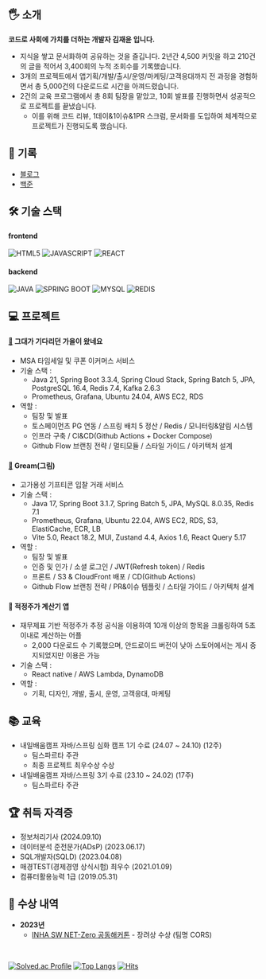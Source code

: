 ## 🖐 소개
**코드로 사회에 가치를 더하는 개발자 김재윤 입니다.**

- 지식을 쌓고 문서화하여 공유하는 것을 즐깁니다. 2년간 4,500 커밋을 하고 210건의 글을 적어서 3,400회의 누적 조회수를 기록했습니다.
- 3개의 프로젝트에서 앱기획/개발/출시/운영/마케팅/고객응대까지 전 과정을 경험하면서 총 5,000건의 다운로드로 시간을 아껴드렸습니다.
- 2건의 교육 프로그램에서 총 8회 팀장을 맡았고, 10회 발표를 진행하면서 성공적으로 프로젝트를 끝냈습니다.
    - 이를 위해 코드 리뷰, 1데이&1이슈&1PR 스크럼, 문서화를 도입하여 체계적으로 프로젝트가 진행되도록 했습니다.

## 📃 기록
- [블로그](https://promisingmoon.tistory.com/75?utm_source=github&utm_medium=referral&utm_campaign=job_search)
- [백준](https://solved.ac/profile/wodbs7758)

## 🛠 기술 스택
#### frontend
![HTML5](https://img.shields.io/badge/html5-E34F26?style=for-the-badge&logo=html5&logoColor=white)
![JAVASCRIPT](https://img.shields.io/badge/javascript-F7DF1E.svg?&style=for-the-badge&logo=javascript&logoColor=white)
![REACT](https://img.shields.io/badge/react-61DAFB.svg?&style=for-the-badge&logo=react&logoColor=white) 
   
#### backend
![JAVA](https://img.shields.io/badge/Java-007396?style=for-the-badge&logo=Java&logoColor=white)
![SPRING BOOT](https://img.shields.io/badge/springboot-6DB33F.svg?&style=for-the-badge&logo=springboot&logoColor=white)
![MYSQL](https://img.shields.io/badge/mysql-4479A1?style=for-the-badge&logo=mysql&logoColor=white)
![REDIS](https://img.shields.io/badge/Redis-DC382D?style=for-the-badge&logo=redis&logoColor=white)

## 💻 프로젝트 
#### [🔗](https://github.com/autumn-radiata/radiata-backend) 그대가 기다리던 가을이 왔네요 
- MSA 타임세일 및 쿠폰 이커머스 서비스
- 기술 스택 :
   - Java 21, Spring Boot 3.3.4, Spring Cloud Stack, Spring Batch 5, JPA, PostgreSQL 16.4, Redis 7.4, Kafka 2.6.3
   - Prometheus, Grafana, Ubuntu 24.04, AWS EC2, RDS
- 역할 : 
   - 팀장 및 발표
   - 토스페이먼츠 PG 연동 / 스프링 배치 5 정산 / Redis / 모니터링&알림 시스템
   - 인프라 구축 / CI&CD(Github Actions + Docker Compose)
   - Github Flow 브랜칭 전략 / 멀티모듈 / 스타일 가이드 / 아키텍처 설계

#### [🔗](https://github.com/Team-BC-1/gream-backend) Gream(그림)
- 고가용성 기프티콘 입찰 거래 서비스
- 기술 스택 :
   - Java 17, Spring Boot 3.1.7, Spring Batch 5, JPA, MySQL 8.0.35, Redis 7.1
   - Prometheus, Grafana, Ubuntu 22.04, AWS EC2, RDS, S3, ElastiCache, ECR, LB
   - Vite 5.0, React 18.2, MUI, Zustand 4.4, Axios 1.6, React Query 5.17
- 역할 :
   - 팀장 및 발표
   - 인증 및 인가 / 소셜 로그인 / JWT(Refresh token) / Redis
   - 프론트 / S3 & CloudFront 배포 / CD(Github Actions)
   - Github Flow 브랜칭 전략 / PR&이슈 템플릿 / 스타일 가이드 / 아키텍처 설계

#### 🔗 적정주가 계산기 앱
- 재무제표 기반 적정주가 추정 공식을 이용하여 10개 이상의 항목을 크롤링하여 5초 이내로 계산하는 어플
   - 2,000 다운로드 수 기록했으며, 안드로이드 버전이 낮아 스토어에서는 게시 중지되었지만 이용은 가능
- 기술 스택 :
   - React native / AWS Lambda, DynamoDB
- 역할 :
   - 기획, 디자인, 개발, 출시, 운영, 고객응대, 마케팅 

## 📚 교육 
- 내일배움캠프 자바/스프링 심화 캠프 1기 수료 (24.07 ~ 24.10) (12주)
   - 팀스파르타 주관
   - 최종 프로젝트 최우수상 수상
- 내일배움캠프 자바/스프링 3기 수료 (23.10 ~ 24.02) (17주)
   - 팀스파르타 주관

## 🏆 취득 자격증
- 정보처리기사 (2024.09.10)
- 데이터분석 준전문가(ADsP) (2023.06.17)
- SQL개발자(SQLD) (2023.04.08) 
- 매경TEST(경제경영 상식시험) 최우수 (2021.01.09)
- 컴퓨터활용능력 1급 (2019.05.31)

## 🏅 수상 내역
* **2023년**
   * [INHA SW NET-Zero 공동해커톤](https://swuniv.inha.ac.kr/swuniv/12703/subview.do?enc=Zm5jdDF8QEB8JTJGYmJzJTJGc3d1bml2JTJGMzExMyUyRjEwNTczNyUyRmFydGNsVmlldy5kbyUzRg%3D%3D) - 장려상 수상 (팀명 CORS)
<br />
   
[![Solved.ac Profile](http://mazassumnida.wtf/api/v2/generate_badge?boj=wodbs7758)](https://solved.ac/wodbs7758/)
[![Top Langs](https://github-readme-stats.vercel.app/api/top-langs/?username=yunjae62&layout=compact&hide=C,Assembly,Shell,Makefile,Perl,SmPL,Roff,Yacc,CMake)]((https://github.com/anuraghazra/github-readme-stats))
[![Hits](https://hits.seeyoufarm.com/api/count/incr/badge.svg?url=https%3A%2F%2Fgithub.com%2Flycoris62&count_bg=%2379C83D&title_bg=%23555555&icon=&icon_color=%23E7E7E7&title=hits&edge_flat=false)](https://hits.seeyoufarm.com)
